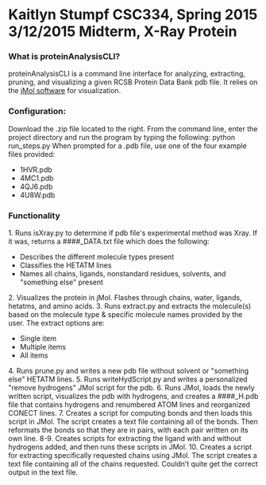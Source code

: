 Kaitlyn Stumpf
CSC334, Spring 2015
3/12/2015
Midterm, X-Ray Protein
======================

<h3>What is proteinAnalysisCLI?</h3>
<p>proteinAnalysisCLI is a command line interface for analyzing, extracting, pruning, and visualizing a given RCSB Protein Data Bank pdb file. It relies on the <a href="http://jmol.sourceforge.net/">jMol software</a> for visualization.
</p>

<h3>Configuration:</h3>
<p>
Download the .zip file located to the right.
From the command line, enter the project directory and run the program by typing the following: 
        python run_steps.py
When prompted for a .pdb file, use one of the four example files provided:
<ul>
   <li>1HVR.pdb</li>
   <li>4MC1.pdb</li>
   <li>4QJ6.pdb</li>
   <li>4U8W.pdb</li>
</ul>
</p>

<h3>Functionality</h3>
<p>
1. Runs isXray.py to determine if pdb file's experimental method was Xray.
   If it was, returns a ####_DATA.txt file which does the following:
   <ul>
      <li>Describes the different molecule types present</li>
      <li>Classifies the HETATM lines</li>
      <li>Names all chains, ligands, nonstandard residues, solvents, and "something else" present</li>
   </ul>
2. Visualizes the protein in jMol. Flashes through chains, water, ligands, hetatms, and amino acids.
3. Runs extract.py and extracts the molecule(s) based on the molecule type & specific molecule names provided by the user. 
   The extract options are:
   <ul>
      <li>Single item</li>
      <li>Multiple items</li>
      <li>All items</li>
   </ul>
4. Runs prune.py and writes a new pdb file without solvent or "something else" HETATM lines.
5. Runs writeHydScript.py and writes a personalized "remove hydrogens" JMol script for the pdb.
6. Runs JMol, loads the newly written script, visualizes the pdb with hydrogens, and creates a ####_H.pdb file that contains hydrogens and renumbered ATOM lines and reorganized CONECT lines.
7. Creates a script for computing bonds and then loads this script in JMol. The script creates a text file containing all of the bonds. Then reformats the bonds so that they are in pairs, with each pair written on its own line.
8-9. Creates scripts for extracting the ligand with and without hydrogens added, and then runs these scripts in JMol.
10. Creates a script for extracting specifically requested chains using JMol. The script creates a text file containing all of the chains requested. Couldn’t quite get the correct output in the text file.
</p>
